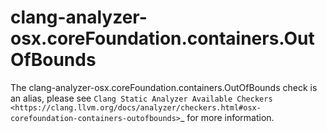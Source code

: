 clang-analyzer-osx.coreFoundation.containers.OutOfBounds
========================================================

The clang-analyzer-osx.coreFoundation.containers.OutOfBounds check is an
alias, please see
`Clang Static Analyzer Available Checkers <https://clang.llvm.org/docs/analyzer/checkers.html#osx-corefoundation-containers-outofbounds>`\_
for more information.
